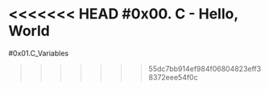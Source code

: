<<<<<<< HEAD
#0x00. C - Hello, World
=======
#0x01.C_Variables
>>>>>>> 55dc7bb914ef984f06804823eff38372eee54f0c

